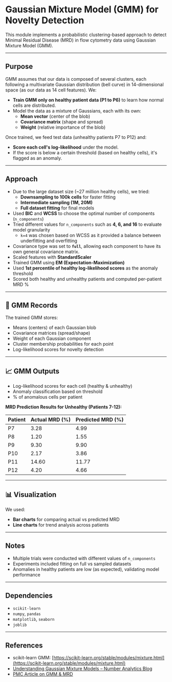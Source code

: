 # Gaussian Mixture Model (GMM) for Novelty Detection

This module implements a probabilistic clustering-based approach to detect Minimal Residual Disease (MRD) in flow cytometry data using Gaussian Mixture Model (GMM).

---

## Purpose

GMM assumes that our data is composed of several clusters, each following a multivariate Gaussian distribution (bell curve) in 14-dimensional space (as our data as 14 cell features). We:

- **Train GMM only on healthy patient data (P1 to P6)** to learn how normal cells are distributed.
- Model the data as a mixture of Gaussians, each with its own:
  - **Mean vector** (center of the blob)
  - **Covariance matrix** (shape and spread)
  - **Weight** (relative importance of the blob)

Once trained, we feed test data (unhealthy patients P7 to P12) and:

- **Score each cell's log-likelihood** under the model.
- If the score is below a certain threshold (based on healthy cells), it's flagged as an anomaly.

---

## Approach

- Due to the large dataset size (~27 million healthy cells), we tried:
  - **Downsampling to 100k cells** for faster fitting
  - **Intermediate sampling (1M, 20M)**
  - **Full dataset fitting** for final models
- Used **BIC** and **WCSS** to choose the optimal number of components (`n_components`)
- Tried different values for `n_components` such as **4, 6, and 16** to evaluate model granularity
  - `k=4` was chosen based on WCSS as it provided a balance between underfitting and overfitting
- Covariance type was set to **`full`**, allowing each component to have its own general covariance matrix.
- Scaled features with **StandardScaler**
- Trained GMM using **EM (Expectation-Maximization)**
- Used **1st percentile of healthy log-likelihood scores** as the anomaly threshold
- Scored both healthy and unhealthy patients and computed per-patient MRD %

---

## 📃 GMM Records

The trained GMM stores:

- Means (centers) of each Gaussian blob
- Covariance matrices (spread/shape)
- Weight of each Gaussian component
- Cluster membership probabilities for each point
- Log-likelihood scores for novelty detection

---

## 📈 GMM Outputs

- Log-likelihood scores for each cell (healthy & unhealthy)
- Anomaly classification based on threshold
- % of anomalous cells per patient 

**MRD Prediction Results for Unhealthy (Patients 7-12):**

| Patient | Actual MRD (%) | Predicted MRD (%) |
| ------- | -------------- | ----------------- |
| P7      | 3.28           | 4.99              |
| P8      | 1.20           | 1.55              |
| P9      | 9.30           | 9.90              |
| P10     | 2.17           | 3.86              |
| P11     | 14.60          | 11.77             |
| P12     | 4.20           | 4.66              |

---

## 📊 Visualization

We used:

- **Bar charts** for comparing actual vs predicted MRD
- **Line charts** for trend analysis across patients

---

## Notes

- Multiple trials were conducted with different values of `n_components`
- Experiments included fitting on full vs sampled datasets
- Anomalies in healthy patients are low (as expected), validating model performance

---

## Dependencies

- `scikit-learn`
- `numpy`, `pandas`
- `matplotlib`, `seaborn`
- `joblib`

---

## References

- scikit-learn GMM: [https://scikit-learn.org/stable/modules/mixture.html](https://scikit-learn.org/stable/modules/mixture.html)
- [Understanding Gaussian Mixture Models – Number Analytics Blog](https://www.numberanalytics.com/blog/understanding-gaussian-mixture-models-data-analysis)
- [PMC Article on GMM & MRD](https://pmc.ncbi.nlm.nih.gov/articles/PMC11659572/) 






